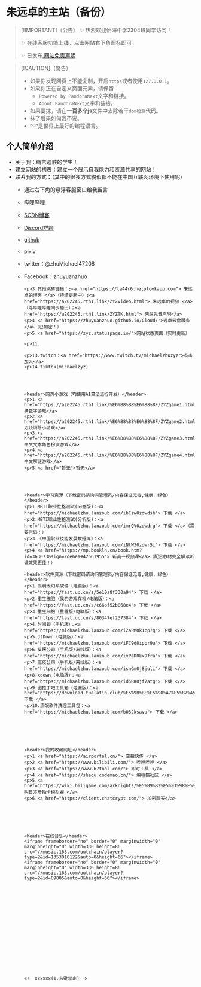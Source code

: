 # 朱远卓的主站（备份）

> [!IMPORTANT]（公告）
> ✨ 热烈欢迎怡海中学2304班同学访问！
> 
> ✨ 在线客服功能上线，点击网站右下角图标即可。
> 
> ✨ 已发布<a href="https://a202245.rth1.link/ZYZTK.html"> 网站免责声明</a>

> [!CAUTION]（警告）
> * 如果你发现网页上不能复制，开启`https`或者使用`127.0.0.1`。
> * 如果你正在自定义页面元素，请保留：
>   * `Powered by PandoraNext`文字和链接。
>   * `About PandoraNext`文字和链接。
> * 如果要抹，请在**一百多个js**文件中去除若干`dom检测`代码。
> * 抹了后果如何我不说。
> * `PHP`是世界上最好的编程语言。


		
## 个人简单介绍
* 关于我：痛苦遗骸的学生！
* 建立网站的初衷：建立一个展示自我能力和资源共享的网站！
* 联系我的方式：（其中的很多方式貌似都不能在中国互联网环境下使用呢）
  * 通过右下角的悬浮客服窗口给我留言
  * <a href="https://space.bilibili.com/413178148?spm_id_from=333.337.0.0"> 哔哩哔哩 </a>
  * <a href="https://blog.csdn.net/Michaelzhu2022?type=blog">SCDN博客</a>
  * <a href="https://discord.gg/ZnJFQDTNWQ">Discord群聊</a>
  * <a href="https://github.com/zhuyuanzhuo">github</a>
  * <a href="https://www.pixiv.net/users/89929149">pixiv</a>
  * twitter：@zhuMichael47208
  * Facebook：zhuyuanzhuo
  

	
		<p>3.其他跳转链接：;<a href="https://la44r6.helplookapp.com"> 朱远卓的博客 </a>（持续更新中）;<a href="https://a202245.rth1.link/ZYZvideo.html"> 朱远卓的视频 </a>（与哔哩哔哩同步播出）；<a href="https://a202245.rth1.link/ZYZTK.html"> 网站免责声明</a>
		<p>4.<a href="https://zhuyuanzhuo.github.io/Cloud/">远卓云盘服务</a>（已加密！）
		<p>5.<a href="https://zyz.statuspage.io/">网站状态页面（实时更新）
		
		<p>11.
	
		<p>13.twitch：<a href="https://www.twitch.tv/michaelzhuzyz">点击加入</a>
		<p>14.tiktok(michaelzyz)




		<header>网页小游戏（均使用AI算法进行开发）</header>
		<p>1.<a href="https://a202245.rth1.link/%E6%B8%B8%E6%88%8F/ZYZgame1.html">猜数字游戏</a>
		<p>2.<a href="https://a202245.rth1.link/%E6%B8%B8%E6%88%8F/ZYZgame2.html">方块消除小游戏</a>
		<p>3.<a href="https://a202245.rth1.link/%E6%B8%B8%E6%88%8F/ZYZgame3.html">中文文本角色扮演游戏</a>
		<p>4.<a href="https://a202245.rth1.link/%E6%B8%B8%E6%88%8F/ZYZgame4.html">中文解谜游戏</a>
		<p>5.<a href="暂无">暂无</a>




		<header>学习资源（下载密码请询问管理员/内容保证无毒,健康，绿色）</header>
        <p>1.MBTI职业性格测试(问卷版)：<a href="https://michaelzhu.lanzoub.com/ibCzw0zdwdsh"> 下载 </a>
		<p>2.MBTI职业性格测试(分析版)：<a href="https://michaelzhu.lanzoub.com/imrQV0zdwdrg"> 下载 </a>（需要密码！）
		<p>3.《中国职业技能发展数据库》：<a href="https://michaelzhu.lanzoub.com/iNlW30zdwr5i"> 下载 </a>
		<p>4.<a href="https://mp.bookln.cn/book.htm?id=363073&sign=2de6ea#42561955"> 新高一视频课</a>（配合教材完全解读听课效果更佳！）

		<header>软件资源（下载密码请询问管理员/内容保证无毒,健康，绿色）</header>
		<p>1.简明太阳系软件（电脑版）：<a href="https://fast.uc.cn/s/5e10a8f330a94"> 下载 </a>
		<p>2.重生细胞（我的游戏存档/电脑版）：<a href="https://fast.uc.cn/s/c66bf52b868e4"> 下载 </a>
		<p>3.重生细胞（重置版/电脑版）：<a href="https://fast.uc.cn/s/80347ef237384"> 下载 </a>
		<p>4.时间锁（手机版）：<a href="https://michaelzhu.lanzoub.com/iZaPM0k1cp7g"> 下载 </a>
		<p>5.JJDown（电脑版）：<a href="https://michaelzhu.lanzoub.com/iFC9d0ippr9a"> 下载 </a>
		<p>6.反叛公司（手机版/离线版）：<a href="https://michaelzhu.lanzoub.com/ixPaD0kx9fra"> 下载 </a>
		<p>7.瘟疫公司（手机版/离线版）：<a href="https://michaelzhu.lanzoub.com/isnGm0j8juli"> 下载 </a>
		<p>8.xdown（电脑版）：<a href="https://michaelzhu.lanzoub.com/id5RK0jf7atg"> 下载 </a>
		<p>9.图拉丁吧工具箱（电脑版）：<a href="https://download.tualatin.club/%E5%9B%BE%E5%90%A7%E5%B7%A5%E5%85%B7%E7%AE%B12023.05%E7%BB%BF%E8%89%B2%E7%89%88%E8%87%AA%E5%8A%A8%E8%A7%A3%E5%8E%8B%E7%A8%8B%E5%BA%8FR3.exe"> 下载 </a>
		<p>10.流氓软件清理工具包：<a href="https://michaelzhu.lanzoub.com/b032ksava"> 下载 </a>






		<header>我的收藏网址</header>
		<p>1.<a href="https://airportal.cn/"> 空投快传 </a>
		<p>2.<a href="https://www.bilibili.com/"> 哔哩哔哩 </a>
		<p>3.<a href="https://www.67tool.com/"> 即时工具 </a>
		<p>4.<a href="https://shequ.codemao.cn/"> 编程猫社区 </a>
		<p>5.<a href="https://wiki.biligame.com/arknights/%E5%B9%B2%E5%91%98%E5%AF%BB%E8%AE%BF%E6%A8%A1%E6%8B%9F%E5%99%A8"> 明日方舟抽卡模拟器 </a>
		<p>6.<a href="https://client.chatcrypt.com/"> 加密聊天</a>

		




		<header>在线音乐</header>
		<iframe frameborder="no" border="0" marginwidth="0" marginheight="0" width=330 height=86 src="//music.163.com/outchain/player?type=2&id=1353010122&auto=0&height=66"></iframe>
		<iframe frameborder="no" border="0" marginwidth="0" marginheight="0" width=330 height=86 src="//music.163.com/outchain/player?type=2&id=89805&auto=0&height=66"></iframe>


















		<!--xxxxxx(1.右键禁止)-->
	<script language="JavaScript">
<!--
if (window.Event)
document.captureEvents(Event.MOUSEUP);
function nocontextmenu()
{
event.cancelBubble = true
event.returnValue = false;
return false;
}
function norightclick(e)
{if (window.Event)
{
if (e.which == 2 || e.which == 3)
return false;
}
else
if (event.button == 2 || event.button == 3)
{
event.cancelBubble = true
event.returnValue = false;
return false;
}
}
document.oncontextmenu = nocontextmenu; // for IE5+
document.onmousedown = norightclick; // for all others
//-->
</script>




































<script type="text/javascript"> 
/* 鼠标特效 */ 
var a_idx = 0; 
jQuery(document).ready(function($) { 
    $("body").click(function(e) { 
        /* 这边定义点击要显示的文字 */ 
        var a = new Array("欢迎访问csdn"); 
        var $i = $("<span/>").text(a[a_idx]); 
        a_idx = (a_idx + 1) % a.length; 
        var x = e.pageX, 
        y = e.pageY; 
        $i.css({ 
            "z-index": 999, 
            "top": y - 20, 
            "left": x, 
            "position": "absolute", 
            "font-weight": "bold", 
            "color": "#ff6651" 
        }); 
        $("body").append($i); 
        $i.animate({ 
            "top": y - 180, 
            "opacity": 0 
        }, 
        1500, 
        function() { 
            $i.remove(); 
        }); 
    }); 
}); 
</script>












<script type="text/javascript">window.$crisp=[];window.CRISP_WEBSITE_ID="0e2afd1c-b4b1-473e-9fd1-ec851b64537e";(function(){d=document;s=d.createElement("script");s.src="https://client.crisp.chat/l.js";s.async=1;d.getElementsByTagName("head")[0].appendChild(s);})();</script>

<script src="https://fastgpt.run/js/iframe.js" id="fastgpt-iframe" data-src="https://fastgpt.run/chat/share?shareId=vx9w4mrm02rfloct3azbnvew" data-color="#4e83fd"></script>
